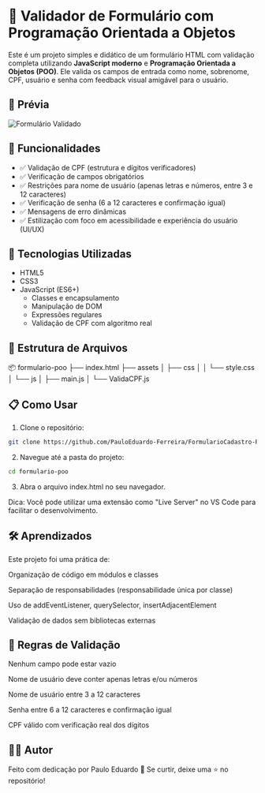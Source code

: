 # 🧾 Validador de Formulário com Programação Orientada a Objetos

Este é um projeto simples e didático de um formulário HTML com validação completa utilizando **JavaScript moderno** e **Programação Orientada a Objetos (POO)**. Ele valida os campos de entrada como nome, sobrenome, CPF, usuário e senha com feedback visual amigável para o usuário.

## 📸 Prévia

![Formulário Validado](https://via.placeholder.com/800x400?text=Prévia+do+formulário)

## 🚀 Funcionalidades

- ✅ Validação de CPF (estrutura e dígitos verificadores)
- ✅ Verificação de campos obrigatórios
- ✅ Restrições para nome de usuário (apenas letras e números, entre 3 e 12 caracteres)
- ✅ Verificação de senha (6 a 12 caracteres e confirmação igual)
- ✅ Mensagens de erro dinâmicas
- ✅ Estilização com foco em acessibilidade e experiência do usuário (UI/UX)

## 🧠 Tecnologias Utilizadas

- HTML5
- CSS3
- JavaScript (ES6+)
  - Classes e encapsulamento
  - Manipulação de DOM
  - Expressões regulares
  - Validação de CPF com algoritmo real

## 📁 Estrutura de Arquivos

📦 formulario-poo
├── index.html
├── assets
│ ├── css
│ │ └── style.css
│ └── js
│ ├── main.js
│ └── ValidaCPF.js


## 📋 Como Usar

1. Clone o repositório:

```bash
git clone https://github.com/PauloEduardo-Ferreira/FormularioCadastro-POO.git
```
2. Navegue até a pasta do projeto:

```bash
cd formulario-poo
```
3. Abra o arquivo index.html no seu navegador.

Dica: Você pode utilizar uma extensão como "Live Server" no VS Code para facilitar o desenvolvimento.

## 🛠️ Aprendizados

Este projeto foi uma prática de:

Organização de código em módulos e classes

Separação de responsabilidades (responsabilidade única por classe)

Uso de addEventListener, querySelector, insertAdjacentElement

Validação de dados sem bibliotecas externas

## 📌 Regras de Validação

Nenhum campo pode estar vazio

Nome de usuário deve conter apenas letras e/ou números

Nome de usuário entre 3 a 12 caracteres

Senha entre 6 a 12 caracteres e confirmação igual

CPF válido com verificação real dos dígitos

## 🧑‍💻 Autor

Feito com dedicação por Paulo Eduardo 🚀
Se curtir, deixe uma ⭐️ no repositório!
